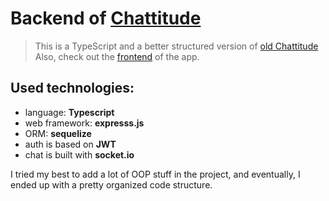 # Backend of [Chattitude](https://chattitude.herokuapp.com)
> This is a TypeScript and a better structured version of [old Chattitude](https://github.com/thedenisnikulin/chattitude-app-old)
> Also, check out the [frontend](https://github.com/thedenisnikulin/chattitude-app-frontend) of the app.

## Used technologies:
* language: **Typescript**
* web framework: **expresss.js**
* ORM: **sequelize**
* auth is based on **JWT**
* chat is built with **socket.io**

I tried my best to add a lot of OOP stuff in the project, and eventually, I ended up with a pretty organized code structure.
